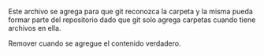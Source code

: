 
Este archivo se agrega para que git reconozca la carpeta y la misma
pueda formar parte del repositorio dado que git solo agrega carpetas
cuando tiene archivos en ella.

Remover cuando se agregue el contenido verdadero.
